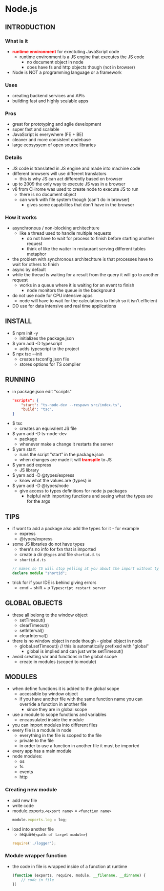 # Node.js

## INTRODUCTION

### What is it
- <strong style="color:red">runtime environment</strong> for exectuting JavaScript code
    - runtime environment is a JS engine that executes the JS code
        - no document object in node
        - does have fs and http objects though (not in browser)
- Node is NOT a programming language or a framework

### Uses
- creating backend services and APIs
- building fast and highly scalable apps

### Pros
- great for prototyping and agile development
- super fast and scalable
- JavaScript is everywhere (FE + BE)
- cleaner and more consistent codebase
- large ecosysyem of open source libraries

### Details
- JS code is translated in JS engine and made into machine code
- different browsers will use different translators 
    - this is why JS can act differently based on browser
- up to 2009 the only way to execute JS was in a browser
- v8 from CHrome was used to create node to execute JS to run
    - there is no document object
    - can work with file system though (can't do in browser)
        - gives some capabilites that don't have in the browser

### How it works
- asynchronous / non-blocking architechture 
    - like a thread used to handle multiple requests 
        - do not have to wait for process to finish before starting another request
        - think of like the waiter in restaurant serving different tables metaphor
- the problem with synchronous architechture is that processes have to wait for others to finish
- async by default
- while the thread is waiting for a result from the query it will go to another request
    - works in a queue where it is waiting for an event to finish
        - node monitors the queue in the background
- do not use node for CPU intensive apps
    - node will have to wait for the calculations to finish so it isn't efficient
- DO use for data intensive and real time applications

## INSTALL
- $ npm init -y
    - initializes the package.json
- $ yarn add -D typescript
    - adds typescript to the project
- $ npx tsc --init
    - creates tsconfig.json file
    - stores options for TS compiler

## RUNNING 
- in package.json edit "scripts"
    ```json
    "scripts": {
        "start": "ts-node-dev --respawn src/index.ts",
        "build": "tsc",
    }
    ```
- $ tsc
    - creates an equivalent JS file
- $ yarn add -D ts-node-dev
    - package
    - whenever make a change it restarts the server
- $ yarn start
    - runs the script "start" in the package.json
    - when changes are made it will <strong style="color:red">transpile</strong> to JS
- $ yarn add express
    - JS library 
- $ yarn add -D @types/express
    - know what the values are (types) in 
- $ yarn add -D @types/node
    - give access to types definitions for node js packages
        - helpful with importing functions and seeing what the types are for the args


## TIPS
- if want to add a package also add the types for it - for example
    - express
    - @types/express
- some JS libraries do not have types 
    - there's no info for fxn that is imported
    - create a dir `@types` and file `shortid.d.ts`
    - `shortid.d.ts`
    ```ts
    // makes so TS will stop yelling at you about the import without types
    declare module "shortid";
    ```
- trick for if your IDE is behind giving errors
    - cmd + shift + p `Typescript restart server`


## GLOBAL OBJECTS
- these all belong to the window object
    - setTimeout()
    - clearTimeout()
    - setInterval()
    - clearInterval()
- there is no window object in node though - global object in node
    - global.setTimeout() // this is automatically prefixed with "global"
        - global is implied and can just write setTimeout()
- avoid creating var and functions in the global scope
    - create in modules (scoped to module)

## MODULES
- when define functions it is added to the global scope
    - accessible by window object 
    - if you have another file with the same function name you can override a function in another file
        - since they are in global scope
- use a module to scope functions and variables
    - encapsulated inside the module
- you can import modules into different files
- every file is a module in node
    - everything in the file is scoped to the file
    - private to the file
    - in order to use a function in another file it must be imported
- every app has a main module
- node modules:
    - os
    - fs
    - events
    - http

### Creating new module
- add new file
- write code 
- module.exports.`<export name>` = `<function name>`
    ```js
    module.exports.log = log;
    ```
- load into another file
    - require(`<path of target module>`)
    ```js
    require('./logger');
    ```

### Module wrapper function
- the code in file is wrapped inside of a function at runtime
    ```js
    (function (exports, require, module, __filename, __dirname) {
        // code in file
    })
    ```